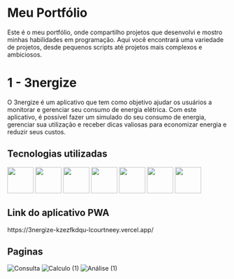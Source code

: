 # Meu Portfólio

<p>Este é o meu portfólio, onde compartilho projetos que desenvolvi e mostro minhas habilidades em programação. Aqui você encontrará uma variedade de projetos, desde pequenos scripts até projetos mais complexos e ambiciosos.<p>

<h1>1 - 3nergize</h1>
<p>O 3nergize é um aplicativo que tem como objetivo ajudar os usuários a monitorar e gerenciar seu consumo de energia elétrica. Com este aplicativo, é possível fazer um simulado do seu consumo de energia, gerenciar sua utilização e receber dicas valiosas para economizar energia e reduzir seus custos.</p>

<h2>Tecnologias utilizadas</h2>

<p>
 <img width="60px" src="https://cdn.jsdelivr.net/gh/devicons/devicon/icons/html5/html5-original.svg" />
 <img width="60px" src="https://cdn.jsdelivr.net/gh/devicons/devicon/icons/css3/css3-original.svg" />
 <img width="60px" src="https://cdn.jsdelivr.net/gh/devicons/devicon/icons/javascript/javascript-original.svg" />
 <img width="60px" src="https://cdn.jsdelivr.net/gh/devicons/devicon/icons/typescript/typescript-original.svg" />
 <img width="60px" src="https://cdn.jsdelivr.net/gh/devicons/devicon/icons/git/git-original.svg" />
 <img width="60px" src="https://cdn.jsdelivr.net/gh/devicons/devicon/icons/nodejs/nodejs-original.svg" />
 <img width="60px" src="https://cdn.jsdelivr.net/gh/devicons/devicon/icons/react/react-original-wordmark.svg" />
 </p>
 
 <h2>Link do aplicativo PWA</h2>
 <p>https://3nergize-kzezfkdqu-lcourtneey.vercel.app/</p>
 <h2>Paginas</h2>
 
![Consulta](https://user-images.githubusercontent.com/103793795/232232120-22b1056d-e021-4de9-853a-d0b7f2621656.png)
![Calculo (1)](https://user-images.githubusercontent.com/103793795/232232131-86bd0c65-3526-4f72-a136-57a0f6f739e9.png)
![Análise (1)](https://user-images.githubusercontent.com/103793795/232232140-15a2b360-bac2-4cd5-a9e5-ef69e2bec316.png)

